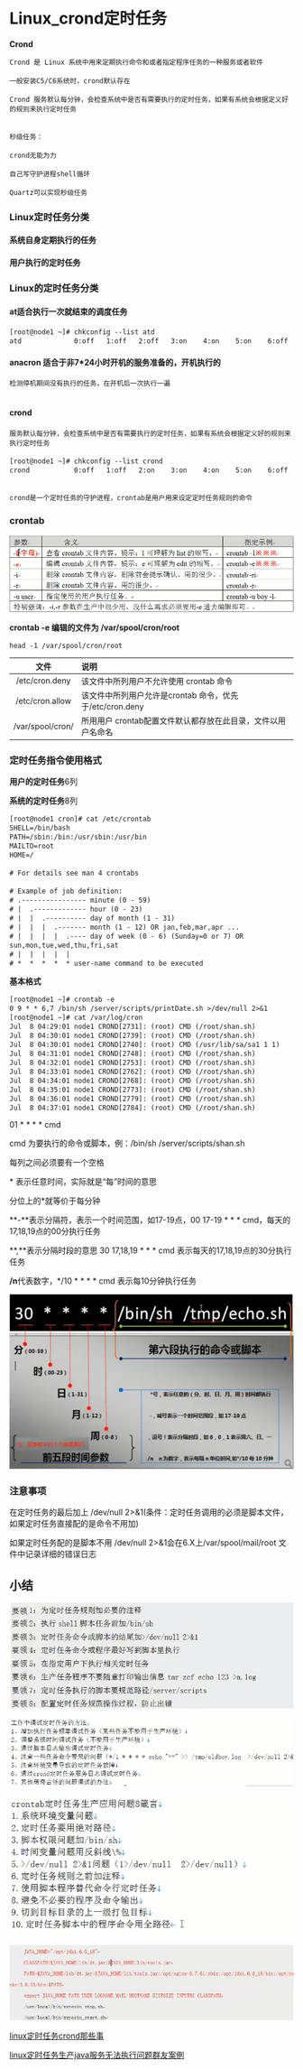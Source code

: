 # Linux_crond定时任务

**Crond**
```
Crond 是 Linux 系统中用来定期执行命令和或者指定程序任务的一种服务或者软件

一般安装C5/C6系统时，crond默认存在

Crond 服务默认每分钟，会检查系统中是否有需要执行的定时任务，如果有系统会根据定义好的规则来执行定时任务


秒级任务：

crond无能为力

自己写守护进程shell循环

Quartz可以实现秒级任务

```

### Linux定时任务分类
#### 系统自身定期执行的任务

#### 用户执行的定时任务


### Linux的定时任务分类

#### at适合执行一次就结束的调度任务
```
[root@node1 ~]# chkconfig --list atd
atd             0:off   1:off   2:off   3:on    4:on    5:on    6:off
```

#### anacron 适合于非7*24小时开机的服务准备的，开机执行的
```
检测停机期间没有执行的任务，在开机后一次执行一遍


```

#### crond

```
服务默认每分钟，会检查系统中是否有需要执行的定时任务，如果有系统会根据定义好的规则来执行定时任务

[root@node1 ~]# chkconfig --list crond
crond           0:off   1:off   2:on    3:on    4:on    5:on    6:off


crond是一个定时任务的守护进程，crontab是用户用来设定定时任务规则的命令
```

### crontab

![](img-Linux定时任务\2016-07-08_085640.png)

**crontab -e 编辑的文件为 /var/spool/cron/root**

```
head -1 /var/spool/cron/root

```


|文件			  |说明		|
|:--:			  |:-- 	|
|/etc/cron.deny	  |	该文件中所列用户不允许使用 crontab 命令		|
|/etc/cron.allow  |	该文件中所列用户允许是crontab 命令，优先于/etc/cron.deny		|
|/var/spool/cron/ |	所用用户 crontab配置文件默认都存放在此目录，文件以用户名命名	|


### 定时任务指令使用格式

**用户的定时任务**6列

**系统的定时任务**8列
```
[root@node1 cron]# cat /etc/crontab
SHELL=/bin/bash
PATH=/sbin:/bin:/usr/sbin:/usr/bin
MAILTO=root
HOME=/

# For details see man 4 crontabs

# Example of job definition:
# .---------------- minute (0 - 59)
# |  .------------- hour (0 - 23)
# |  |  .---------- day of month (1 - 31)
# |  |  |  .------- month (1 - 12) OR jan,feb,mar,apr ...
# |  |  |  |  .---- day of week (0 - 6) (Sunday=0 or 7) OR sun,mon,tue,wed,thu,fri,sat
# |  |  |  |  |
# *  *  *  *  * user-name command to be executed
```


**基本格式**
```
[root@node1 ~]# crontab -e
0 9 * * 6,7 /bin/sh /server/scripts/printDate.sh >/dev/null 2>&1
[root@node1 ~]# cat /var/log/cron
Jul  8 04:29:01 node1 CROND[2731]: (root) CMD (/root/shan.sh)
Jul  8 04:30:01 node1 CROND[2739]: (root) CMD (/root/shan.sh)
Jul  8 04:30:01 node1 CROND[2740]: (root) CMD (/usr/lib/sa/sa1 1 1)
Jul  8 04:31:01 node1 CROND[2748]: (root) CMD (/root/shan.sh)
Jul  8 04:32:01 node1 CROND[2753]: (root) CMD (/root/shan.sh)
Jul  8 04:33:01 node1 CROND[2762]: (root) CMD (/root/shan.sh)
Jul  8 04:34:01 node1 CROND[2768]: (root) CMD (/root/shan.sh)
Jul  8 04:35:01 node1 CROND[2773]: (root) CMD (/root/shan.sh)
Jul  8 04:36:01 node1 CROND[2779]: (root) CMD (/root/shan.sh)
Jul  8 04:37:01 node1 CROND[2784]: (root) CMD (/root/shan.sh)

```

01 \* \* \* \* cmd

cmd 为要执行的命令或脚本，例：/bin/sh	/server/scripts/shan.sh

每列之间必须要有一个空格

\* 表示任意时间，实际就是“每”时间的意思

分位上的*就等价于每分钟

**-**表示分隔符，表示一个时间范围，如17-19点，00 17-19 \* \* \* cmd，每天的17,18,19点的00分执行任务

**,**表示分隔时段的意思 30 17,18,19 \* \* \* cmd 表示每天的17,18,19点的30分执行任务

**/n**代表数字，\*/10 \* \* \* \* cmd 表示每10分钟执行任务


![](img-Linux定时任务\2016-07-08_094405.png)


### 注意事项

在定时任务的最后加上  /dev/null 2>&1(条件：定时任务调用的必须是脚本文件，如果定时任务直接配的是命令不用加)

如果定时任务配的是脚本不用  /dev/null 2>&1会在6.X上/var/spool/mail/root 文件中记录详细的错误日志


## 小结

![](img-Linux定时任务\2016-07-08_164507.png)

![](img-Linux定时任务\2016-07-08_165959.png)

![](img-Linux定时任务\2016-07-08_170348.png)

![](img-Linux定时任务\2016-07-08_171351.png)


[linux定时任务crond那些事](http://oldboy.blog.51cto.com/2561410/1410555 "linux定时任务crond那些事")

[linux定时任务生产java服务无法执行问题群友案例](http://oldboy.blog.51cto.com/2561410/1541515 "linux定时任务生产java服务无法执行问题群友案例")
